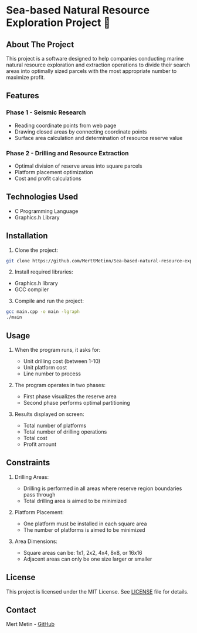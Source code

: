 # Sea-based Natural Resource Exploration Project 🌊

## About The Project

This project is a software designed to help companies conducting marine natural resource exploration and extraction operations to divide their search areas into optimally sized parcels with the most appropriate number to maximize profit.

## Features

### Phase 1 - Seismic Research
- Reading coordinate points from web page
- Drawing closed areas by connecting coordinate points
- Surface area calculation and determination of resource reserve value

### Phase 2 - Drilling and Resource Extraction
- Optimal division of reserve areas into square parcels
- Platform placement optimization
- Cost and profit calculations

## Technologies Used

- C Programming Language
- Graphics.h Library

## Installation

1. Clone the project:
```bash
git clone https://github.com/MerttMetinn/Sea-based-natural-resource-exploration.git
```

2. Install required libraries:
- Graphics.h library
- GCC compiler

3. Compile and run the project:
```bash
gcc main.cpp -o main -lgraph
./main
```

## Usage

1. When the program runs, it asks for:
   - Unit drilling cost (between 1-10)
   - Unit platform cost
   - Line number to process

2. The program operates in two phases:
   - First phase visualizes the reserve area
   - Second phase performs optimal partitioning

3. Results displayed on screen:
   - Total number of platforms
   - Total number of drilling operations
   - Total cost
   - Profit amount

## Constraints

1. Drilling Areas:
   - Drilling is performed in all areas where reserve region boundaries pass through
   - Total drilling area is aimed to be minimized

2. Platform Placement:
   - One platform must be installed in each square area
   - The number of platforms is aimed to be minimized

3. Area Dimensions:
   - Square areas can be: 1x1, 2x2, 4x4, 8x8, or 16x16
   - Adjacent areas can only be one size larger or smaller

## License

This project is licensed under the MIT License. See [LICENSE](LICENSE) file for details.

## Contact

Mert Metin - [GitHub](https://github.com/MerttMetinn)
